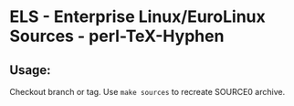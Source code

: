 # ELS - Enterprise Linux/EuroLinux Sources - perl-TeX-Hyphen
 
## Usage:
  Checkout branch or tag. Use `make sources` to recreate  SOURCE0 archive.
